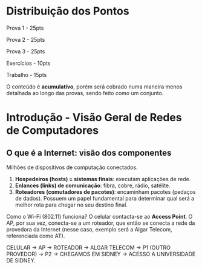 # Distribuição dos Pontos
Prova 1		-   25pts

Prova 2		-   25pts

Prova 3		-   25pts

Exercícios	-   10pts

Trabalho	-   15pts

O conteúdo é **acumulativo**, porém será cobrado numa maneira menos detalhada ao longo das provas, sendo feito como um conjunto.

# Introdução - Visão Geral de Redes de Computadores

## O que é a Internet: visão dos componentes
Milhões de dispositivos de computação conectados.

1. **Hospedeiros (hosts) = sistemas finais**: executam aplicações de rede.
2. **Enlances (links) de comunicação**: fibra, cobre, rádio, satélite.
3. **Roteadores (comutadores de pacotes)**: encaminham pacotes (pedaços de dados). Possuem um papel fundamental para determinar qual será a melhor rota para chegar no seu destino final.

Como o Wi-Fi (802.11) funciona?
O celular contacta-se ao **Access Point**. O AP, por sua vez, conecta-se a um roteador, que então se conecta a rede da provedora da Internet (nesse caso, exemplo será a Algar Telecom, referenciada como AT).

CELULAR -> AP -> ROTEADOR -> ALGAR TELECOM -> P1 (OUTRO PROVEDOR) -> P2 -> CHEGAMOS EM SIDNEY -> ACESSO A UNIVERSIDADE DE SIDNEY.
